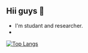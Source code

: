 ## Hii guys 👋
- I'm studant and researcher.
- 
[![Top Langs](https://github-readme-stats.vercel.app/api/top-langs/?username=LuanaMendonc4)](https://github.com/LuanaMendonc4/github-readme-stats)


<!--
**LuanaMendonc4/LuanaMendonc4** is a ✨ _special_ ✨ repository because its `README.md` (this file) appears on your GitHub profile.

Here are some ideas to get you started:

- 🔭 I’m currently working on ...
- 🌱 I’m currently learning ...
- 👯 I’m looking to collaborate on ...
- 🤔 I’m looking for help with ...
- 💬 Ask me about ...
- 📫 How to reach me: ...
- 😄 Pronouns: ...
- ⚡ Fun fact: ...
-->
